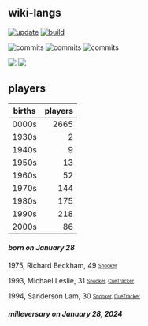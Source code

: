 ## wiki-langs
[![update](https://github.com/dreamerminsk/wiki-langs/actions/workflows/update-tables.yml/badge.svg)](https://github.com/dreamerminsk/wiki-langs/actions/workflows/update-tables.yml)
[![build](https://github.com/dreamerminsk/wiki-langs/actions/workflows/build.yml/badge.svg)](https://github.com/dreamerminsk/wiki-langs/actions/workflows/build.yml)

![commits](https://img.shields.io/github/commit-activity/y/dreamerminsk/wiki-langs)
![commits](https://img.shields.io/github/commit-activity/m/dreamerminsk/wiki-langs)
![commits](https://img.shields.io/github/commit-activity/w/dreamerminsk/wiki-langs)

![](https://img.shields.io/github/languages/code-size/dreamerminsk/wiki-langs)
![](https://img.shields.io/github/repo-size/dreamerminsk/wiki-langs)

## players
| births | players |
| :----: | ------: |
| 0000s | 2665 |
| 1930s | 2 |
| 1940s | 9 |
| 1950s | 13 |
| 1960s | 52 |
| 1970s | 144 |
| 1980s | 175 |
| 1990s | 218 |
| 2000s | 86 |

#### ***born on January 28***
1975, Richard Beckham, 49 <sub><sup>[Snooker](http://www.snooker.org/res/index.asp?player=234)</sup></sub>

1993, Michael Leslie, 31 <sub><sup>[Snooker](http://www.snooker.org/res/index.asp?player=528), [CueTracker](http://cuetracker.net/Players/michael-leslie/)</sup></sub>

1994, Sanderson Lam, 30 <sub><sup>[Snooker](http://www.snooker.org/res/index.asp?player=621), [CueTracker](http://cuetracker.net/Players/sanderson-lam/)</sup></sub>


#### ***milleversary on January 28, 2024***



